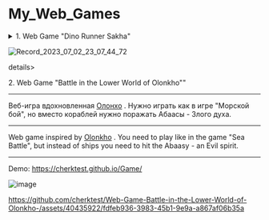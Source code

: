 # My_Web_Games


<details>
  <summary>1. Web Game "Dino Runner Sakha"</summary>

В iotch.io: https://cherk97.itch.io/dino-runner-sakha



  Создала якутскую версию популярной игры  Dinosaur Game. 
Dinosaur Game, также известная как T-Rex Game или Dino Runner, носившая первоначальное кодовое название Project Bolan 
— встроенная браузерная игра в браузере Google Chrome. 

----
The browser game "Dino Runner Sakha"

Created the Yakut version of the popular Dinosaur Game.
Dinosaur Game, also known as T-Rex Game or Dino Runner, originally codenamed Project Bolan
— Built-in browser game in Google Chrome browser.

</details>


![Record_2023_07_02_23_07_44_72](https://github.com/cherktest/My_Web_Games/assets/40435922/b03cb31a-208f-481d-b887-374e6bfb9ebb)



details>
  <summary>2. Web Game "Battle in the Lower World of Olonkho""</summary>

----
Веб-игра вдохновленная [Олонхо](https://ru.wikipedia.org/wiki/Олонхо) . Нужно играть как в игре "Морской бой", но вместо кораблей нужно поражать Абаасы - Злого духа. 


----
Web game inspired by [Olonkho](https://ru.wikipedia.org/wiki/Olonkho) . You need to play like in the game "Sea Battle", but instead of ships you need to hit the Abaasy - an Evil spirit.

----

Demo: https://cherktest.github.io/Game/


![image](https://github.com/cherktest/Web-Game-Battle-in-the-Lower-World-of-Olonkho-/assets/40435922/642dc5e0-80ab-4823-9b52-23389a3013e1)




https://github.com/cherktest/Web-Game-Battle-in-the-Lower-World-of-Olonkho-/assets/40435922/fdfeb936-3983-45b1-9e9a-a867af06b35a




